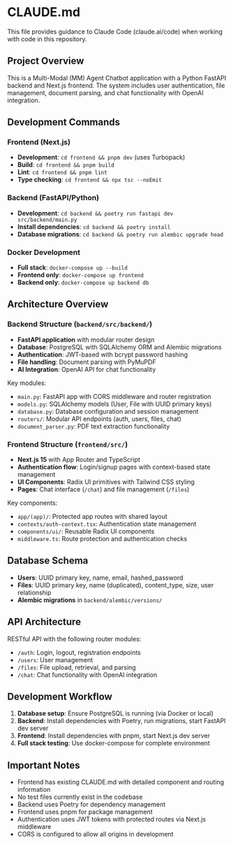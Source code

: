 # CLAUDE.md

This file provides guidance to Claude Code (claude.ai/code) when working with code in this repository.

## Project Overview

This is a Multi-Modal (MM) Agent Chatbot application with a Python FastAPI backend and Next.js frontend. The system includes user authentication, file management, document parsing, and chat functionality with OpenAI integration.

## Development Commands

### Frontend (Next.js)
- **Development**: `cd frontend && pnpm dev` (uses Turbopack)
- **Build**: `cd frontend && pnpm build`
- **Lint**: `cd frontend && pnpm lint`
- **Type checking**: `cd frontend && npx tsc --noEmit`

### Backend (FastAPI/Python)
- **Development**: `cd backend && poetry run fastapi dev src/backend/main.py`
- **Install dependencies**: `cd backend && poetry install`
- **Database migrations**: `cd backend && poetry run alembic upgrade head`

### Docker Development
- **Full stack**: `docker-compose up --build`
- **Frontend only**: `docker-compose up frontend`
- **Backend only**: `docker-compose up backend db`

## Architecture Overview

### Backend Structure (`backend/src/backend/`)
- **FastAPI application** with modular router design
- **Database**: PostgreSQL with SQLAlchemy ORM and Alembic migrations
- **Authentication**: JWT-based with bcrypt password hashing
- **File handling**: Document parsing with PyMuPDF
- **AI Integration**: OpenAI API for chat functionality

Key modules:
- `main.py`: FastAPI app with CORS middleware and router registration
- `models.py`: SQLAlchemy models (User, File with UUID primary keys)
- `database.py`: Database configuration and session management
- `routers/`: Modular API endpoints (auth, users, files, chat)
- `document_parser.py`: PDF text extraction functionality

### Frontend Structure (`frontend/src/`)
- **Next.js 15** with App Router and TypeScript
- **Authentication flow**: Login/signup pages with context-based state management
- **UI Components**: Radix UI primitives with Tailwind CSS styling
- **Pages**: Chat interface (`/chat`) and file management (`/files`)

Key components:
- `app/(app)/`: Protected app routes with shared layout
- `contexts/auth-context.tsx`: Authentication state management
- `components/ui/`: Reusable Radix UI components
- `middleware.ts`: Route protection and authentication checks

## Database Schema

- **Users**: UUID primary key, name, email, hashed_password
- **Files**: UUID primary key, name (duplicated), content_type, size, user relationship
- **Alembic migrations** in `backend/alembic/versions/`

## API Architecture

RESTful API with the following router modules:
- `/auth`: Login, logout, registration endpoints
- `/users`: User management
- `/files`: File upload, retrieval, and parsing
- `/chat`: Chat functionality with OpenAI integration

## Development Workflow

1. **Database setup**: Ensure PostgreSQL is running (via Docker or local)
2. **Backend**: Install dependencies with Poetry, run migrations, start FastAPI dev server
3. **Frontend**: Install dependencies with pnpm, start Next.js dev server
4. **Full stack testing**: Use docker-compose for complete environment

## Important Notes

- Frontend has existing CLAUDE.md with detailed component and routing information
- No test files currently exist in the codebase
- Backend uses Poetry for dependency management
- Frontend uses pnpm for package management
- Authentication uses JWT tokens with protected routes via Next.js middleware
- CORS is configured to allow all origins in development